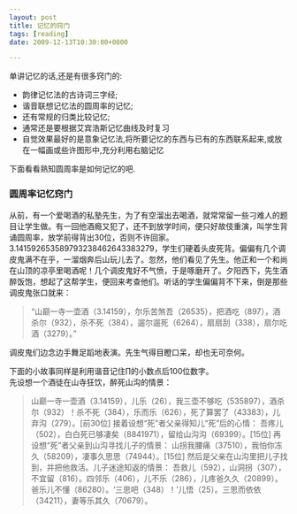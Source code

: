 ```yaml
---
layout: post
title: 记忆的窍门
tags: [reading]
date: 2009-12-13T10:30:00+0800

---
```


单讲记忆的话,还是有很多窍门的:  


 *  韵律记忆法的古诗词三字经;
 *  谐音联想记忆法的圆周率的记忆;
 *  还有常规的归类比较记忆;
 *  通常还是要根据艾宾浩斯记忆曲线及时复习
 *  自觉效果最好的是意象记忆法,将所要记忆的东西与已有的东西联系起来,或放在一幅画或些许图形中,充分利用右脑记忆

下面看看熟知圆周率是如何记忆的吧.  

### 圆周率记忆窍门

从前，有一个爱喝酒的私塾先生，为了有空溜出去喝酒，就常常留一些刁难人的题目让学生做。有一回他酒瘾又犯了，还不到放学时间，便只好故伎重演，叫学生背诵圆周率，放学前得背出30位，否则不许回家。3.141592653589793238462643383279，学生们硬着头皮死背。偏偏有几个调皮鬼满不在乎，一溜烟奔后山玩儿去了。忽然，他们看见了先生。他正和一个和尚在山顶的凉亭里喝酒呢！几个调皮鬼好不气愤，于是啄磨开了。夕阳西下，先生酒醉饭饱，想起了这帮学生，便回来考查他们。听话的学生偏偏背不下来，倒是那些调皮鬼张口就来：

> “山巅一寺一壶酒（3.14159），尔乐苦煞吾（26535），把酒吃（897），酒杀尔（932），杀不死（384），遛尔遛死（6264），扇扇刮（338），扇尔吃酒（3279）。” 

调皮鬼们边念边手舞足蹈地表演。先生气得目瞪口呆，却也无可奈何。  
  
下面的小故事同样是利用谐音记住∏的小数点后100位数字。  
先设想一个酒徒在山寺狂饮，醉死山沟的情景： 

> 山巅一寺一壶酒（3.14159），儿乐（26），我三壶不够吃（535897），酒杀尔（932）！杀不死（384），乐而乐（626），死了算罢了（43383），儿弃沟（279）。\[前30位\] 接着设想“死”者父亲得知儿“死”后的心情： 吾疼儿（502），白白死已够凄矣（8841971），留给山沟沟（69399）。\[15位\] 再设想“死”者父亲到山沟寻找儿子的情景： 山拐我腰痛（37510），我怕你冻久（58209），凄事久思思（74944）。\[15位\] 然后是父亲在山沟里把儿子找到，并把他救活。儿子迷途知返的情景： 吾救儿（592），山洞拐（307），不宜留（816）。四邻乐（406），儿不乐（286），儿疼爸久久（20899）。爸乐儿不懂（86280）。‘三思吧（348）！’儿悟（25）。三思而依依（34211），妻等乐其久（70679）。  
